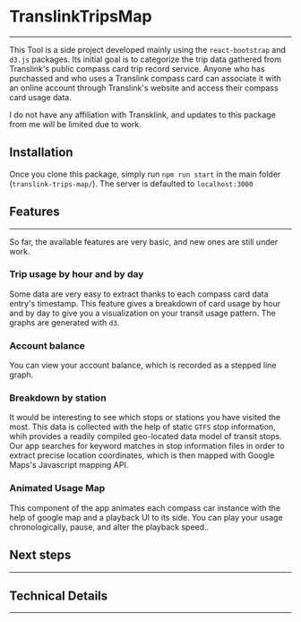# TranslinkTripsMap
-------------------
This Tool is a side project developed mainly using the `react-bootstrap` and `d3.js` packages. Its initial goal is to categorize the trip data gathered from Translink's public compass card trip record service. Anyone who has purchassed and who uses a Translink compass card can associate it with an online account through Translink's website and access their compass card usage data. 

I do not have any affiliation with Transklink, and updates to this package from me will be limited due to work.

## Installation
Once you clone this package, simply run `npm run start` in the main folder (`translink-trips-map/`). The server is defaulted to `localhost:3000`

## Features
-----------
So far, the available features are very basic, and new ones are still under work.

### Trip usage by hour and by day
Some data are very easy to extract thanks to each compass card data entry's timestamp. This feature gives a breakdown of card usage by hour and by day to give you a visualization on your transit usage pattern. The graphs are generated with `d3`.

### Account balance
You can view your account balance, which is recorded as a stepped line graph.

### Breakdown by station
It would be interesting to see which stops or stations you have visited the most. This data is collected with the help of static `GTFS` stop information, whih provides a readily compiled geo-located data model of transit stops. Our app searches for keyword matches in stop information files in order to extract precise location coordinates, which is then mapped with Google Maps's Javascript mapping API.

### Animated Usage Map
This component of the app animates each compass car instance with the help of google map and a playback UI to its side. You can play your usage chronologically, pause, and alter the playback speed..

## Next steps
---------------


## Technical Details
--------------------
